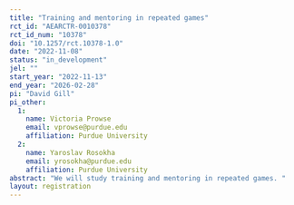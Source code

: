 ```yaml
---
title: "Training and mentoring in repeated games"
rct_id: "AEARCTR-0010378"
rct_id_num: "10378"
doi: "10.1257/rct.10378-1.0"
date: "2022-11-08"
status: "in_development"
jel: ""
start_year: "2022-11-13"
end_year: "2026-02-28"
pi: "David Gill"
pi_other:
  1:
    name: Victoria Prowse
    email: vprowse@purdue.edu
    affiliation: Purdue University
  2:
    name: Yaroslav Rosokha
    email: yrosokha@purdue.edu
    affiliation: Purdue University
abstract: "We will study training and mentoring in repeated games. "
layout: registration
---
```


